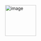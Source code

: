 <img width="100" height="100" alt="image" src="https://github.com/user-attachments/assets/60fe348c-d53b-467f-a2b2-7052f922b1ea" />
